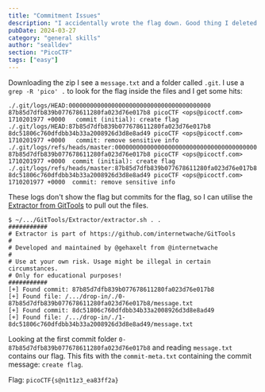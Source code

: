 ```yaml
---
title: "Commitment Issues"
description: "I accidentally wrote the flag down. Good thing I deleted it!"
pubDate: 2024-03-27
category: "general skills"
author: "sealldev"
section: "PicoCTF"
tags: ["easy"]
---
```


Downloading the zip I see a `message.txt` and a folder called `.git`. I use a `grep -R 'pico' .` to look for the flag inside the files and I get some hits:

```
./.git/logs/HEAD:0000000000000000000000000000000000000000 87b85d7dfb839b077678611280fa023d76e017b8 picoCTF <ops@picoctf.com> 1710201977 +0000	commit (initial): create flag
./.git/logs/HEAD:87b85d7dfb839b077678611280fa023d76e017b8 8dc51806c760dfdbb34b33a2008926d3d8e8ad49 picoCTF <ops@picoctf.com> 1710201977 +0000	commit: remove sensitive info
./.git/logs/refs/heads/master:0000000000000000000000000000000000000000 87b85d7dfb839b077678611280fa023d76e017b8 picoCTF <ops@picoctf.com> 1710201977 +0000	commit (initial): create flag
./.git/logs/refs/heads/master:87b85d7dfb839b077678611280fa023d76e017b8 8dc51806c760dfdbb34b33a2008926d3d8e8ad49 picoCTF <ops@picoctf.com> 1710201977 +0000	commit: remove sensitive info
```

These logs don't show the flag but commits for the flag, so I can utilise the [Extractor from GitTools](https://github.com/internetwache/GitTools) to pull out the files.

```
$ ~/.../GitTools/Extractor/extractor.sh . .
###########
# Extractor is part of https://github.com/internetwache/GitTools
#
# Developed and maintained by @gehaxelt from @internetwache
#
# Use at your own risk. Usage might be illegal in certain circumstances.
# Only for educational purposes!
###########
[+] Found commit: 87b85d7dfb839b077678611280fa023d76e017b8
[+] Found file: /.../drop-in/./0-87b85d7dfb839b077678611280fa023d76e017b8/message.txt
[+] Found commit: 8dc51806c760dfdbb34b33a2008926d3d8e8ad49
[+] Found file: /.../drop-in/./1-8dc51806c760dfdbb34b33a2008926d3d8e8ad49/message.txt
```

Looking at the first commit folder `0-87b85d7dfb839b077678611280fa023d76e017b8` and reading `message.txt` contains our flag. This fits with the `commit-meta.txt` containing the commit message: `create flag`.

Flag: `picoCTF{s@n1t1z3_ea83ff2a}`